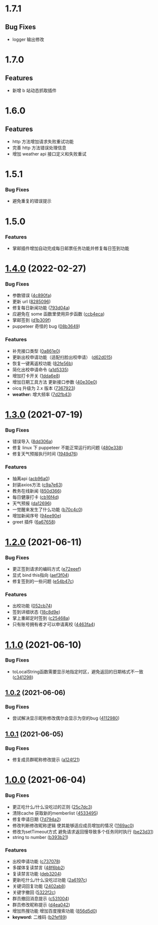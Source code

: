 # 1.7.1

## Bug Fixes

- logger 输出修改
# 1.7.0

## Features

- 新增 b 站动态抓取插件
  
# 1.6.0

## Features

- http 方法增加请求失败重试功能
- 完善 http 方法错误处理信息
- 增加 weather api 接口定义和失败重试


# 1.5.1

### Bug Fixes

- 避免重复的错误提示

# 1.5.0

### Features

- 掌邮插件增加自动完成每日邮票任务功能并修复每日签到功能
# [1.4.0](https://github.com/Cansiny0320/qq-group-bot/compare/v1.3.0...v1.4.0) (2022-02-27)


### Bug Fixes

* 参数错误 ([4c890fa](https://github.com/Cansiny0320/qq-group-bot/commit/4c890fa2b36b8a3260da9cc60ffa0fbf0e81ad1f))
* 更新 url ([8285096](https://github.com/Cansiny0320/qq-group-bot/commit/8285096616cbe2b158b58a1399c4e68e189c7328))
* 修复每日新闻功能 ([793d04a](https://github.com/Cansiny0320/qq-group-bot/commit/793d04ae0303b23a6d161fa8545c87a0cb65b9c9))
* 应避免在 some 函数里使用异步函数 ([ccb4eca](https://github.com/Cansiny0320/qq-group-bot/commit/ccb4eca7cfaa0f76680a0c9825f91802316a60d2))
* 掌邮签到 ([d1b309f](https://github.com/Cansiny0320/qq-group-bot/commit/d1b309feeae4a861a003b13dd3a829b7a24e85b9))
* puppeteer 奇怪的 bug ([08b3649](https://github.com/Cansiny0320/qq-group-bot/commit/08b36493080cccaddb9ec68db2395913d2361ea9))


### Features

* 补充接口类型 ([0a861e0](https://github.com/Cansiny0320/qq-group-bot/commit/0a861e08373e8e169a665127f2b10e744d30618b))
* 更新出校申请功能（适配扫脸出校申请） ([d62d015](https://github.com/Cansiny0320/qq-group-bot/commit/d62d0154ebf16b3cc2f352fa872b04910ecaeea7))
* 恢复一键离返校功能 ([82fe56b](https://github.com/Cansiny0320/qq-group-bot/commit/82fe56b60bd5ffdc43dc1a60886b1e76f574ee4a))
* 简化出校申请命令 ([a1d5335](https://github.com/Cansiny0320/qq-group-bot/commit/a1d53353703b436cacff59fc852ca059a5367a3b))
* 增加打卡开关 ([1dda6e8](https://github.com/Cansiny0320/qq-group-bot/commit/1dda6e8b25e7720f3da6158ed0c8fc32fbdc7b8b))
* 增加日期工具方法 更新接口参数 ([40e30e0](https://github.com/Cansiny0320/qq-group-bot/commit/40e30e0171e6ea2bb75ea040e918f40e37d4e687))
* oicq 升级为 2.x 版本 ([7367923](https://github.com/Cansiny0320/qq-group-bot/commit/73679232c80364d8af1c94c4ee7efc38502a9027))
* **weather:** 增大频率 ([7d2fb43](https://github.com/Cansiny0320/qq-group-bot/commit/7d2fb430478049c8f3d82985ae53a7b68b747ae7))



# [1.3.0](https://github.com/Cansiny0320/qq-group-bot/compare/v1.2.0...v1.3.0) (2021-07-19)


### Bug Fixes

* 错误导入 ([8dd306a](https://github.com/Cansiny0320/qq-group-bot/commit/8dd306afa8f7c853d45943a2eef050e9640651fc))
* 修复 linux 下 puppeteer 不能正常运行的问题 ([480e338](https://github.com/Cansiny0320/qq-group-bot/commit/480e338901c625a02803735ebfad33d4de4e5bea))
* 修复天气预报执行时间 ([1949d76](https://github.com/Cansiny0320/qq-group-bot/commit/1949d760a5923ac12716d259e2cbe55d80441a3b))


### Features

* 抽离api ([acb96a0](https://github.com/Cansiny0320/qq-group-bot/commit/acb96a0b2819c96ec67c3f0081b28a0b0880c41a))
* 封装axios方法 ([c9a7e63](https://github.com/Cansiny0320/qq-group-bot/commit/c9a7e63829c3fdf1a0239ce320c03670bfa45975))
* 教务在线新闻 ([850d366](https://github.com/Cansiny0320/qq-group-bot/commit/850d366242c789cfe425afc819558485ee065aaf))
* 每日健康打卡 ([cb16f4d](https://github.com/Cansiny0320/qq-group-bot/commit/cb16f4da5e3902ee0a2ef0fc24455f3eed08985f))
* 天气预报 ([da12696](https://github.com/Cansiny0320/qq-group-bot/commit/da126966ec190389ce4e93b5a7985ba2bf657a77))
* 一觉醒来发生了什么功能 ([b70c4c0](https://github.com/Cansiny0320/qq-group-bot/commit/b70c4c0ba271b7f4ef909ddbc8b9e9f3c3a584f4))
* 增加新闻序号 ([94ee90e](https://github.com/Cansiny0320/qq-group-bot/commit/94ee90e4997bb57061e4a891b242eea0cb6f3fbe))
* greet 插件 ([6a67658](https://github.com/Cansiny0320/qq-group-bot/commit/6a676585dcafb51d766f73df777d634657983136))



# [1.2.0](https://github.com/Cansiny0320/qq-group-bot/compare/v1.1.0...v1.2.0) (2021-06-11)


### Bug Fixes

* 更正签到请求的编码方式 ([e72eeef](https://github.com/Cansiny0320/qq-group-bot/commit/e72eeefe09e9a10e38367bd44cef6109d429fc60))
* 显式 bind this指向 ([aef3f04](https://github.com/Cansiny0320/qq-group-bot/commit/aef3f04388a453bdac2f535879837a7b0ed3c682))
* 修复签到的一些问题 ([e54b47c](https://github.com/Cansiny0320/qq-group-bot/commit/e54b47cecad251956467193127b97eaebf60a7c4))


### Features

* 出校功能 ([052cb74](https://github.com/Cansiny0320/qq-group-bot/commit/052cb74905d49d367b328570717778f988256eab))
* 签到详细状态 ([18c8d9e](https://github.com/Cansiny0320/qq-group-bot/commit/18c8d9ed9b401c0093f1bc0cea20aa0070eff7ca))
* 掌上重邮定时签到 ([c25468a](https://github.com/Cansiny0320/qq-group-bot/commit/c25468afac8e2854024415140589db16de5f15f1))
* 只有账号拥有者才可以申请离校 ([4463fa4](https://github.com/Cansiny0320/qq-group-bot/commit/4463fa4f9c8c118b733ef7b40c9e179e4340424b))



# [1.1.0](https://github.com/Cansiny0320/qq-group-bot/compare/v1.0.2...v1.1.0) (2021-06-10)


### Bug Fixes

* toLocalString函数需要显示地指定时区，避免返回的日期格式不一致 ([c341298](https://github.com/Cansiny0320/qq-group-bot/commit/c3412986a5e17df2ec211b7e22f0da087667f265))



## [1.0.2](https://github.com/Cansiny0320/qq-group-bot/compare/v1.0.1...v1.0.2) (2021-06-06)


### Bug Fixes

* 尝试解决显示昵称修改偶尔会显示为空的bug ([4112980](https://github.com/Cansiny0320/qq-group-bot/commit/41129802183f8245f975898957be76eaa90b0639))



## [1.0.1](https://github.com/Cansiny0320/qq-group-bot/compare/v1.0.0...v1.0.1) (2021-06-05)


### Bug Fixes

* 修复成员群昵称修改提示 ([a124f21](https://github.com/Cansiny0320/qq-group-bot/commit/a124f21874de99709a2523b75b5708caf17248e0))



# [1.0.0](https://github.com/Cansiny0320/qq-group-bot/compare/c531004ab4224fe3621be77bcdf3bebd2a57323c...v1.0.0) (2021-06-04)


### Bug Fixes

* 更正吃什么/什么没吃过的正则 ([25c7dc3](https://github.com/Cansiny0320/qq-group-bot/commit/25c7dc3d111e962d675a1aac1681eff5bc6dcfde))
* 清除cache 获取新的memberlist ([4533495](https://github.com/Cansiny0320/qq-group-bot/commit/4533495df6f2768bef0647c781dc6ba6689923a3))
* 修复申请日期 ([7d794a2](https://github.com/Cansiny0320/qq-group-bot/commit/7d794a2f333f5e1a98808e5d715cbe044012f5f7))
* 修改判断修改昵称逻辑 使其能够适应成员增加的情况 ([1169ac0](https://github.com/Cansiny0320/qq-group-bot/commit/1169ac040db59eef72314694ec5aef9d14f7cff4))
* 修改为setTimeout方式 避免请求返回慢导致多个任务同时执行 ([be23d31](https://github.com/Cansiny0320/qq-group-bot/commit/be23d31345db6b47dbdfe762321af59f0b984dde))
* string to number ([b393b21](https://github.com/Cansiny0320/qq-group-bot/commit/b393b213233e39d2ec990a78494a8d219e30cfb3))


### Features

* 出校申请功能 ([c737078](https://github.com/Cansiny0320/qq-group-bot/commit/c73707873a76931fe005d21dff02771c254e91fe))
* 多媒体复读禁言 ([48f6bb2](https://github.com/Cansiny0320/qq-group-bot/commit/48f6bb26fef65e66b3c090a4eb0849aa91141a35))
* 复读禁言功能 ([deb3204](https://github.com/Cansiny0320/qq-group-bot/commit/deb3204e1659c5512dab90e8cd6a350c158d47be))
* 更新吃什么/什么没吃过功能 ([2a6197c](https://github.com/Cansiny0320/qq-group-bot/commit/2a6197c0b356701292a12ef4d5545bf8ebdf9a7c))
* 关键词回复功能 ([2402ab8](https://github.com/Cansiny0320/qq-group-bot/commit/2402ab8a9429bb54cb1ddbbf3202b196c713e55c))
* 关键字撤回 ([5322f2c](https://github.com/Cansiny0320/qq-group-bot/commit/5322f2c3a2223bcf7e59eb481e2c5fe9274d817b))
* 群员撤回消息提示 ([c531004](https://github.com/Cansiny0320/qq-group-bot/commit/c531004ab4224fe3621be77bcdf3bebd2a57323c))
* 群员修改昵称提示 ([d4ea042](https://github.com/Cansiny0320/qq-group-bot/commit/d4ea04283bcaafdd10d9f5dcd4d619f026b1342a))
* 增加热搜功能 增加百度搜索功能 ([856d5d0](https://github.com/Cansiny0320/qq-group-bot/commit/856d5d01e7fd09b2f9eb7d7c682067e2de4efec6))
* **keyword:** 二维码 ([b2fef89](https://github.com/Cansiny0320/qq-group-bot/commit/b2fef89b99cc28f37a53327da5b4ddbe40b5b478))



